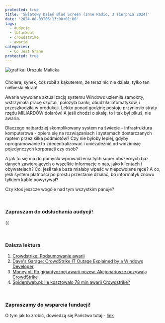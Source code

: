 ```yaml
---
protected: true
title: 'Światowy Dzień Blue Screen (Inne Radio, 3 sierpnia 2024)'
date: '2024-08-03T06:13:00+01:00'
tags:
  - audycje
  - tblackout
  - crowdstrike
  - awaria
categories:
  - Co Jest Grane
protected: true
---
```


![grafika: Urszula Malicka](/uploads/CJG_77_2024_08_03.png)

### 
Cholera, synek, coś robił z kąkuterem, że teraz nic nie działa, tylko ten niebieski ekran!

Awaria wywołana aktualizacją systemu Windows uziemiła samoloty, wstrzymała pracę szpitali, położyła banki, obudziła infomatyków, i przeszkodziła w produkcji. Lekko ponad godzinę postoju przyniosło straty rzędu MILIARDÓW dolarów! A jeśli chodzi o skalę, to i tak był pikuś, nie awaria.

Dlaczego najbardziej skomplikowany system na świecie - infrastruktura komputerowa - opiera się na rozwiązaniach i systemach dostarczanych raptem przez kilka podmiotów? Czy nie byłoby lepiej, gdyby oprogramowanie to zdecentralizować i uniezależnić od widzimisię pojedynczych korporacji czy osób?

A jak to się ma do pomysłu wprowadzenia tych super obszernych baz danych zawierających o wszelkie informacje o nas, jako klientach i obywatelach? Co, jeśli taka baza miałaby wpaść w niepowołane ręce? A co, jeśli system płatności po prostu przestanie działać, bo informatyk znowu tyłkiem kable powyrywał?

Czy ktoś jeszcze wogóle nad tym wszystkim panuje?

<br>

### Zapraszam do odsłuchania audycji!

{{<audio src="audio/LONG CJG_77_2024_08_03.mp3" caption="Zapis audycji CJG, publikowanej na łamach Innego Radia Głuchołazy w dniu 3 sierpnia 2024">}}

<br>

### Dalsza lektura

1. [Crowdstrike: Podsumowanie awarii](https://www.crowdstrike.com/wp-content/uploads/2024/07/CrowdStrike-PIR-Executive-Summary.pdf)
2. [Dave's Garage: CrowdStrike IT Outage Explained by a Windows Developer](https://www.youtube.com/watch?v=wAzEJxOo1ts)
3. [Money.pl: Po gigantycznej awarii pozew. Akcjonariusze pozywają CrowdStrike](https://www.money.pl/gospodarka/po-gigantycznej-awarii-pozew-akcjonariusze-pozywaja-crowdstrike-7055501466462784a.html)
4. [Spidersweb.pl: Ile kosztowało 78 min awarii Crowdstrike?](https://spidersweb.pl/2024/07/crowdstrike-awaria-straty-kwota.html)

<br>

### Zapraszamy do wsparcia fundacji!
O tym jak to zrobić, dowiedzą się Państwo tutaj - [link](https://audycje.com.pl/posts/wsparcie/)